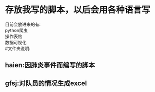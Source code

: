 # 存放我写的脚本，以后会用各种语言写  
  
目前会放进来的有:  
	python爬虫  
	操作表格  
	数据可视化  
#文件夹说明:  
##	haien:因肺炎事件而编写的脚本
##	gfsj:对队员的情况生成excel

